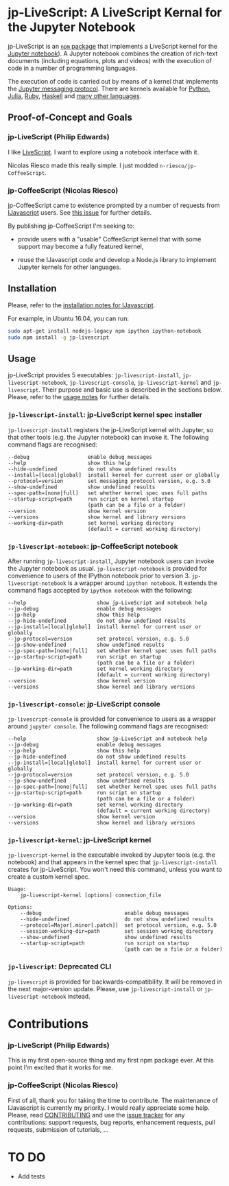 # jp-LiveScript: A LiveScript Kernal for the Jupyter Notebook

jp-LiveScript is an [`npm` package](https://www.npmjs.com/) that implements a
LiveScript kernel for the [Jupyter notebook](http://jupyter.org/)). A Jupyter
notebook combines the creation of rich-text documents (including equations,
plots and videos) with the execution of code in a number of programming
languages.

The execution of code is carried out by means of a kernel that implements the
[Jupyter messaging
protocol](http://ipython.org/ipython-doc/stable/development/messaging.html).
There are kernels available for [Python](http://ipython.org/notebook.html),
[Julia](https://github.com/JuliaLang/IJulia.jl),
[Ruby](https://github.com/minad/iruby),
[Haskell](https://github.com/gibiansky/IHaskell) and [many other
languages](https://github.com/ipython/ipython/wiki/IPython-kernels-for-other-languages).


## Proof-of-Concept and Goals

### jp-LiveScript (Philip Edwards)

I like [LiveScript](http://livescript.net/). I want to explore using a notebook interface with it. 

Nicolas Riesco made this really simple. I just modded `n-riesco/jp-CoffeeScript`.

### jp-CoffeeScript (Nicolas Riesco)

jp-CoffeeScript came to existence prompted by a number of requests from
[IJavascript](http://n-riesco.github.io/ijavascript) users. See [this
issue](https://github.com/n-riesco/nel/issues/1) for further details.

By publishing jp-CoffeeScript I'm seeking to:

- provide users with a "usable" CoffeeScript kernel that with some support may
  become a fully featured kernel,

- reuse the IJavascript code and develop a Node.js library to implement Jupyter
  kernels for other languages.

## Installation

Please, refer to the [installation notes for
IJavascript](http://n-riesco.github.io/ijavascript/doc/install.md.html).

For example, in Ubuntu 16.04, you can run:

```sh
sudo apt-get install nodejs-legacy npm ipython ipython-notebook
sudo npm install -g jp-livescript
```

## Usage

jp-LiveScript provides 5 executables: `jp-livescript-install`,
`jp-livescript-notebook`, `jp-livescript-console`, `jp-livescript-kernel` and `jp-livescript`.
Their purpose and basic use is described in the sections below. Please, refer to
the [usage notes](http://n-riesco.github.io/ijavascript/doc/usage.md.html) for
further details.


### `jp-livescript-install`: jp-LiveScript kernel spec installer

`jp-livescript-install` registers the jp-LiveScript kernel with Jupyter, so that
other tools (e.g. the Jupyter notebook) can invoke it. The following command
flags are recognised:

```
--debug                   enable debug messages
--help                    show this help
--hide-undefined          do not show undefined results
--install=[local|global]  install kernel for current user or globally
--protocol=version        set messaging protocol version, e.g. 5.0
--show-undefined          show undefined results
--spec-path=[none|full]   set whether kernel spec uses full paths
--startup-script=path     run script on kernel startup
                          (path can be a file or a folder)
--version                 show kernel version
--versions                show kernel and library versions
--working-dir=path        set kernel working directory
                          (default = current working directory)
```


### `jp-livescript-notebook`: jp-CoffeeScript notebook

After running `jp-livescript-install`, Jupyter notebook users can invoke the Jupyter
notebook as usual. `jp-livescript-notebook` is provided for convenience to users of
the IPython notebook prior to version 3. `jp-livescript-notebook` is a wrapper
around `ipython notebook`. It extends the command flags accepted by `ipython
notebook` with the following:

```
--help                       show jp-LiveScript and notebook help
--jp-debug                   enable debug messages
--jp-help                    show this help
--jp-hide-undefined          do not show undefined results
--jp-install=[local|global]  install kernel for current user or globally
--jp-protocol=version        set protocol version, e.g. 5.0
--jp-show-undefined          show undefined results
--jp-spec-path=[none|full]   set whether kernel spec uses full paths
--jp-startup-script=path     run script on startup
                             (path can be a file or a folder)
--jp-working-dir=path        set kernel working directory
                             (default = current working directory)
--version                    show kernel version
--versions                   show kernel and library versions
```


### `jp-livescript-console`: jp-LiveScript console

`jp-livescript-console` is provided for convenience to users as a wrapper around
`jupyter console`. The following command flags are recognised:

```
--help                       show jp-LiveScript and notebook help
--jp-debug                   enable debug messages
--jp-help                    show this help
--jp-hide-undefined          do not show undefined results
--jp-install=[local|global]  install kernel for current user or globally
--jp-protocol=version        set protocol version, e.g. 5.0
--jp-show-undefined          show undefined results
--jp-spec-path=[none|full]   set whether kernel spec uses full paths
--jp-startup-script=path     run script on startup
                             (path can be a file or a folder)
--jp-working-dir=path        set kernel working directory
                             (default = current working directory)
--version                    show kernel version
--versions                   show kernel and library versions
```


### `jp-livescript-kernel`: jp-LiveScript kernel

`jp-livescript-kernel` is the executable invoked by Jupyter tools (e.g. the
notebook) and that appears in the kernel spec that `jp-livescript-install` creates
for jp-LiveScript. You won't need this command, unless you want to create a
custom kernel spec.

```
Usage:
    jp-livescript-kernel [options] connection_file

Options:
    --debug                           enable debug messages
    --hide-undefined                  do not show undefined results
    --protocol=Major[.minor[.patch]]  set protocol version, e.g. 5.0
    --session-working-dir=path        set session working directory
    --show-undefined                  show undefined results
    --startup-script=path             run script on startup
                                      (path can be a file or a folder)
```


### `jp-livescript`: Deprecated CLI

`jp-livescript` is provided for backwards-compatibility. It will be removed in the
next major-version update. Please, use `jp-livescript-install` or
`jp-livescript-notebook` instead.


# Contributions

### jp-LiveScript (Philip Edwards)

This is my first open-source thing and my first npm package ever. At this point I'm
excited that it works for me.

### jp-CoffeeScript (Nicolas Riesco)

First of all, thank you for taking the time to contribute. The maintenance of
IJavascript is currently my priority. I would really appreciate some help.
Please, read [CONTRIBUTING](CONTRIBUTING.md) and use the [issue
tracker](https://github.com/n-riesco/jp-coffeescript/issues) for any
contributions: support requests, bug reports, enhancement requests, pull
requests, submission of tutorials, ...


# TO DO

- Add tests